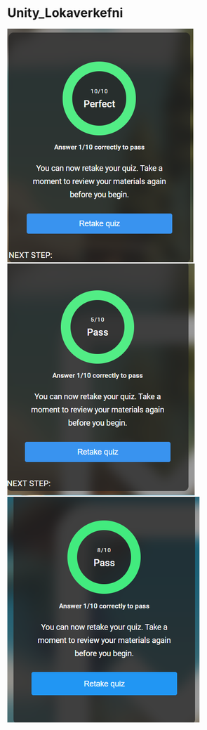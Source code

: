 # Unity_Lokaverkefni

![Test 1](https://github.com/Gudruna02/Unity_Lokaverkefni/blob/master/prototype%201/Screenshot_3.png)
![Test 2](https://github.com/Gudruna02/Unity_Lokaverkefni/blob/master/prototype%202/Screenshot_2.png)
![Test 3](https://github.com/Gudruna02/Unity_Lokaverkefni/blob/master/prototype%203/Screenshot_1.png)
